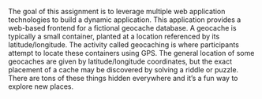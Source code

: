 The goal of this assignment is to leverage multiple web application technologies to build a
dynamic application. This application provides a web-based frontend for a fictional geocache
database. A geocache is typically a small container, planted at a location referenced by its
latitude/longitude. The activity called geocaching is where participants attempt to locate these
containers using GPS. The general location of some geocaches are given by latitude/longitude
coordinates, but the exact placement of a cache may be discovered by solving a riddle or
puzzle. There are tons of these things hidden everywhere and it’s a fun way to explore new
places.

